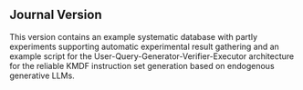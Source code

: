 ## Journal Version

This version contains an example systematic database with partly experiments supporting automatic experimental result gathering and an example script for the User-Query-Generator-Verifier-Executor architecture for the reliable KMDF instruction set generation based on endogenous generative LLMs. 
